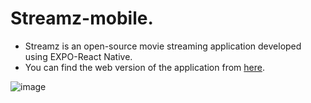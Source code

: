 # Streamz-mobile.
 - Streamz is an open-source movie streaming application developed using EXPO-React Native.  
 - You can find the web version of the application from <a href="https://github.com/DamianRavinduPeiris/streamz-web">here</a>.

 ![image](https://github.com/user-attachments/assets/9424f6d1-5e49-4650-a93a-c27529e92f4e)
